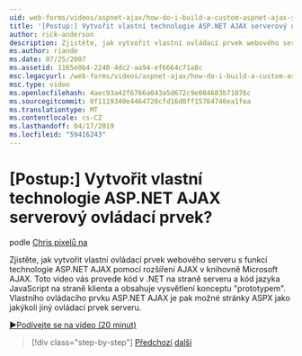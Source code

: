 ```yaml
---
uid: web-forms/videos/aspnet-ajax/how-do-i-build-a-custom-aspnet-ajax-server-control
title: '[Postup:] Vytvořit vlastní technologie ASP.NET AJAX serverový ovládací prvek? | Dokumenty Microsoft'
author: rick-anderson
description: Zjistěte, jak vytvořit vlastní ovládací prvek webového serveru s funkcí technologie ASP.NET AJAX pomocí rozšíření AJAX v knihovně Microsoft AJAX. Toto video vás provede...
ms.author: riande
ms.date: 07/25/2007
ms.assetid: 1165e0b4-2240-4dc2-aa94-ef6664c71a8c
msc.legacyurl: /web-forms/videos/aspnet-ajax/how-do-i-build-a-custom-aspnet-ajax-server-control
msc.type: video
ms.openlocfilehash: 4aec93a42f6766a043a5d672c9e084683b71076c
ms.sourcegitcommit: 0f1119340e4464720cfd16d0ff15764746ea1fea
ms.translationtype: MT
ms.contentlocale: cs-CZ
ms.lasthandoff: 04/17/2019
ms.locfileid: "59416243"
---
```

# <a name="how-do-i-build-a-custom-aspnet-ajax-server-control"></a>[Postup:] Vytvořit vlastní technologie ASP.NET AJAX serverový ovládací prvek?

podle [Chris pixelů na](https://twitter.com/chrispels)

Zjistěte, jak vytvořit vlastní ovládací prvek webového serveru s funkcí technologie ASP.NET AJAX pomocí rozšíření AJAX v knihovně Microsoft AJAX. Toto video vás provede kód v .NET na straně serveru a kód jazyka JavaScript na straně klienta a obsahuje vysvětlení konceptu "prototypem". Vlastního ovládacího prvku ASP.NET AJAX je pak možné stránky ASPX jako jakýkoli jiný ovládací prvek serveru.

[&#9654;Podívejte se na video (20 minut)](https://channel9.msdn.com/Blogs/ASP-NET-Site-Videos/how-do-i-build-a-custom-aspnet-ajax-server-control)

> [!div class="step-by-step"]
> [Předchozí](how-do-i-debug-aspnet-ajax-applications-using-visual-studio-2005.md)
> [další](how-do-i-use-javascript-to-refresh-an-aspnet-ajax-updatepanel.md)
